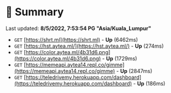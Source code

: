 # 📖 Summary
Last updated: **8/5/2022, 7:53:54 PG "Asia/Kuala_Lumpur"**

- `GET` [https://shrt.ml](https://shrt.ml) - **Up** (6462ms)
- `GET` [https://hst.aytea.ml/](https://hst.aytea.ml/) - **Up** (274ms)
- `GET` [https://color.aytea.ml/4b31d6.png](https://color.aytea.ml/4b31d6.png) - **Up** (1729ms)
- `GET` [https://memeapi.aytea14.repl.co/gimme](https://memeapi.aytea14.repl.co/gimme) - **Up** (2847ms)
- `GET` [https://teledrivemy.herokuapp.com/dashboard](https://teledrivemy.herokuapp.com/dashboard) - **Up** (186ms)
